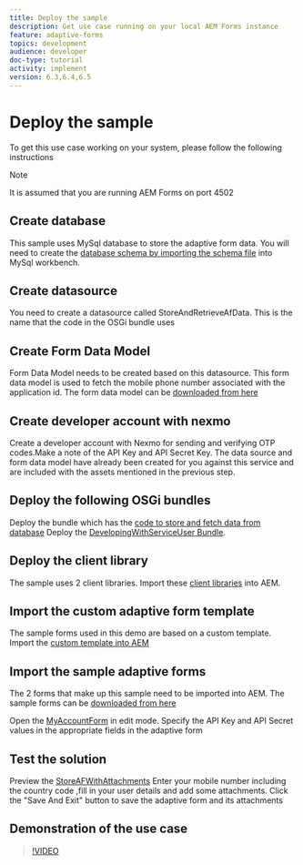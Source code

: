 ```yaml
---
title: Deploy the sample
description: Get use case running on your local AEM Forms instance
feature: adaptive-forms
topics: development
audience: developer
doc-type: tutorial
activity: implement
version: 6.3,6.4,6.5
---
```



# Deploy the sample

To get this use case working on your system, please follow the following instructions

>[!NOTE]
It is assumed that you are running AEM Forms on port 4502


## Create database

This sample uses MySql database to store the adaptive form data. You will need to create the [database schema by importing the schema file](assets/data-base-schema.sql) into MySql workbench. 

## Create datasource

You need to create a datasource called StoreAndRetrieveAfData. This is the name that the code in the OSGi bundle uses

## Create Form Data Model

Form Data Model needs to be created based on this datasource. This form data model is used to fetch the mobile phone number associated with the application id. The form data model can be [downloaded from here](assets/2-Factor-Authentication-DataSource-and-FDM.zip)

## Create developer account with nexmo

Create a developer account with Nexmo for sending and verifying OTP codes.Make a note of the API Key and API Secret Key. The data source and form data model have already been created for you against this service and are included with the assets mentioned in the previous step.

## Deploy the following OSGi bundles

Deploy the bundle which has the [code to store and fetch data from database](assets/FetchPartiallyCompletedForm.PartiallyCompletedForm.core-1.0-SNAPSHOT.jar)
Deploy the [DevelopingWithServiceUser Bundle](https://docs.adobe.com/content/help/en/experience-manager-learn/forms/assets/common-osgi-bundles/DevelopingWithServiceUser.jar). 

## Deploy the client library

The sample uses 2 client libraries. Import these [client libraries](assets/client-libraries.zip) into AEM.

## Import the custom adaptive form template

The sample forms used in this demo are based on a custom template. Import the [custom template into AEM](assets/custom-template-with-page-component.zip)

## Import the sample adaptive forms

The 2 forms that make up this sample need to be imported into AEM. The sample forms can be [downloaded from here](assets/sample-forms.zip)

Open the [MyAccountForm](http://localhost:4502/editor.html/content/forms/af/myaccountform.html) in edit mode. Specify the API Key and API Secret values in the appropriate fields in the adaptive form

## Test the solution

Preview the [StoreAFWithAttachments](http://localhost:4502/content/dam/formsanddocuments/storeafwithattachments/jcr:content?wcmmode=disabled)
Enter your mobile number including the country code ,fill in your user details and add some attachments. Click the "Save And Exit" button to save the adaptive form and its attachments


## Demonstration of the use case

>[!VIDEO](https://video.tv.adobe.com/v/327122?quality=9&learn=on)

